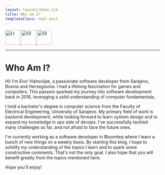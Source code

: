 ```yaml
---
layout: layouts/base.njk
title: Who am I?
templateClass: tmpl-post
---
```


<div class="contact-in-about">
    <a href="https://www.linkedin.com/in/elvir-vlahovljak-9505a3216/" target="_blank" rel="noopener noreferrer">
        <img src="{{ '/img/linkedin-icon.png' | url }}" alt="LI" width="48" height="48" />
    </a>
    <a href="https://www.github.com/ElvaRivle" target="_blank" rel="noopener noreferrer">
        <img src="{{ '/img/github-icon.png' | url }}" alt="GI" width="48" height="48" />
    </a>
    <a href="mailto:elvirvlahovljak@gmail.com">
        <img src="{{ '/img/gmail-icon.png' | url }}" alt="GI" width="48" height="48" />
    </a>
    <!-- <a href="{{ '/files/CV.pdf' | url }}" target="_blank">
        <img src="{{ '/img/resume-icon.png' | url }}" alt="GI" width="48" height="48" />
    </a> -->
</div>

<hr/>

<h1>Who Am I?</h1>

Hi! I'm Elvir Vlahovljak, a passionate software developer from Sarajevo,
Bosnia and Herzegovina. I had a lifelong fascination for games and computers.
This passion sparked my journey into software development back in 2016,
leveraging a solid understanding of computer fundamentals.

I hold a bachelor's degree in computer science from the Faculty of Electrical Engineering, University of Sarajevo.
My primary field of work is backend development, while looking forward to learn system design and to expand my knowledge in *ops* side of *devops*. I've successfully tackled many challenges so far, and not afraid to face the future ones. 

I'm currently working as a software developer in Bloomteq where I learn a bunch of new things on a weekly basis.
By starting this blog, I hope to solidify my understanding of the topics I learn
and to spark some constructive comments.
That's not the only goal. I also hope that you will benefit greatly from the topics mentioned here.

Hope you'll enjoy!

